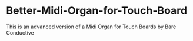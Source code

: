 # Better-Midi-Organ-for-Touch-Board
This is an advanced version of a Midi Organ for Touch Boards by Bare Conductive
